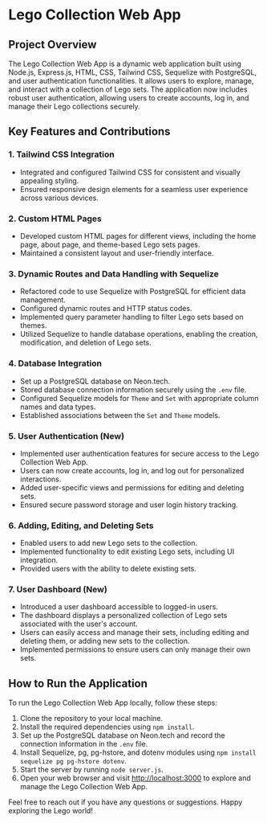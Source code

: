 

# Lego Collection Web App

## Project Overview

The Lego Collection Web App is a dynamic web application built using Node.js, Express.js, HTML, CSS, Tailwind CSS, Sequelize with PostgreSQL, and user authentication functionalities. It allows users to explore, manage, and interact with a collection of Lego sets. The application now includes robust user authentication, allowing users to create accounts, log in, and manage their Lego collections securely.

## Key Features and Contributions

### 1. Tailwind CSS Integration
- Integrated and configured Tailwind CSS for consistent and visually appealing styling.
- Ensured responsive design elements for a seamless user experience across various devices.

### 2. Custom HTML Pages
- Developed custom HTML pages for different views, including the home page, about page, and theme-based Lego sets pages.
- Maintained a consistent layout and user-friendly interface.

### 3. Dynamic Routes and Data Handling with Sequelize
- Refactored code to use Sequelize with PostgreSQL for efficient data management.
- Configured dynamic routes and HTTP status codes.
- Implemented query parameter handling to filter Lego sets based on themes.
- Utilized Sequelize to handle database operations, enabling the creation, modification, and deletion of Lego sets.

### 4. Database Integration
- Set up a PostgreSQL database on Neon.tech.
- Stored database connection information securely using the `.env` file.
- Configured Sequelize models for `Theme` and `Set` with appropriate column names and data types.
- Established associations between the `Set` and `Theme` models.

### 5. User Authentication (New)
- Implemented user authentication features for secure access to the Lego Collection Web App.
- Users can now create accounts, log in, and log out for personalized interactions.
- Added user-specific views and permissions for editing and deleting sets.
- Ensured secure password storage and user login history tracking.

### 6. Adding, Editing, and Deleting Sets
- Enabled users to add new Lego sets to the collection.
- Implemented functionality to edit existing Lego sets, including UI integration.
- Provided users with the ability to delete existing sets.

### 7. User Dashboard (New)
- Introduced a user dashboard accessible to logged-in users.
- The dashboard displays a personalized collection of Lego sets associated with the user's account.
- Users can easily access and manage their sets, including editing and deleting them, or adding new sets to the collection.
- Implemented permissions to ensure users can only manage their own sets.

## How to Run the Application

To run the Lego Collection Web App locally, follow these steps:

1. Clone the repository to your local machine.
2. Install the required dependencies using `npm install`.
3. Set up the PostgreSQL database on Neon.tech and record the connection information in the `.env` file.
4. Install Sequelize, pg, pg-hstore, and dotenv modules using `npm install sequelize pg pg-hstore dotenv`.
5. Start the server by running `node server.js`.
6. Open your web browser and visit [http://localhost:3000](http://localhost:3000) to explore and manage the Lego Collection Web App.

Feel free to reach out if you have any questions or suggestions. Happy exploring the Lego world!
